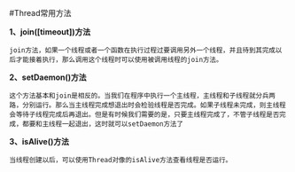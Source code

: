 #Thread常用方法

**1、join([timeout])方法**

`join方法，如果一个线程或者一个函数在执行过程过要调用另外一个线程，并且待到其完成以后才能接着执行，那么调用这个线程时可以使用被调用线程的join方法。`

**2、setDaemon()方法**

`这个方法基本和join是相反的。当我们在程序中执行一个主线程，主线程和子线程就分兵两路，分别运行。那么当主线程完成想退出时会检验线程是否完成。如果子线程未完成，则主线程会等待子线程完成后再退出。但是有时候我们需要的是，只要主线程完成了，不管子线程是否完成，都要和主线程一起退出，这时就可以setDaemon方法了`

**3、isAlive()方法**

`当线程创建以后，可以使用Thread对像的isAlive方法查看线程是否运行。`
